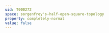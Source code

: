 ```yaml
---
uid: T000272
space: sorgenfrey's-half-open-square-topology
property: completely-normal
value: false
---
```

